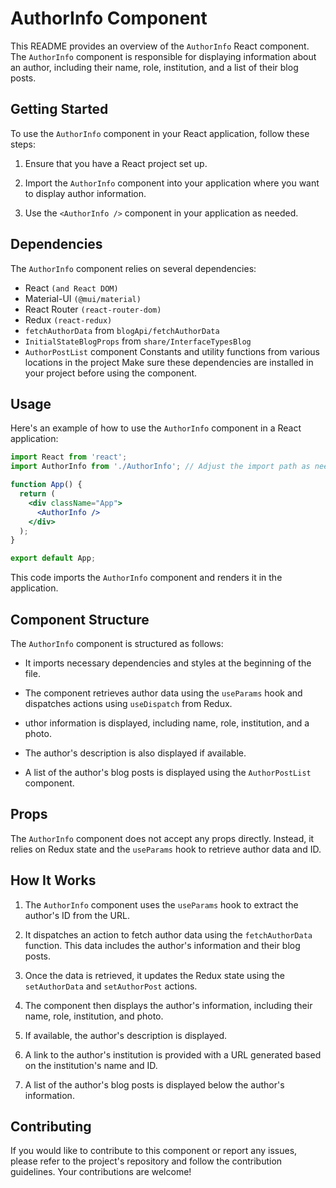 # AuthorInfo Component

This README provides an overview of the `AuthorInfo` React component. The `AuthorInfo` component is responsible for displaying information about an author, including their name, role, institution, and a list of their blog posts.


## Getting Started
To use the `AuthorInfo` component in your React application, follow these steps:

1) Ensure that you have a React project set up.

2) Import the `AuthorInfo` component into your application where you want to display author information.

3) Use the `<AuthorInfo />` component in your application as needed.

## Dependencies

The `AuthorInfo` component relies on several dependencies:

- React `(and React DOM)`
- Material-UI `(@mui/material)`
- React Router `(react-router-dom)`
- Redux `(react-redux)`
- `fetchAuthorData` from `blogApi/fetchAuthorData`
- `InitialStateBlogProps` from `share/InterfaceTypesBlog`
- `AuthorPostList` component
Constants and utility functions from various locations in the project
Make sure these dependencies are installed in your project before using the component.

## Usage
Here's an example of how to use the `AuthorInfo` component in a React application:

```jsx 
import React from 'react';
import AuthorInfo from './AuthorInfo'; // Adjust the import path as needed

function App() {
  return (
    <div className="App">
      <AuthorInfo />
    </div>
  );
}

export default App;
```

This code imports the `AuthorInfo` component and renders it in the application.


## Component Structure
The `AuthorInfo` component is structured as follows:

- It imports necessary dependencies and styles at the beginning of the file.

- The component retrieves author data using the `useParams` hook and dispatches actions using `useDispatch` from Redux.

- uthor information is displayed, including name, role, institution, and a photo.

- The author's description is also displayed if available.

- A list of the author's blog posts is displayed using the `AuthorPostList` component.

## Props
The `AuthorInfo` component does not accept any props directly. Instead, it relies on Redux state and the `useParams` hook to retrieve author data and ID.

## How It Works
1) The `AuthorInfo` component uses the `useParams` hook to extract the author's ID from the URL.

2) It dispatches an action to fetch author data using the `fetchAuthorData` function. This data includes the author's information and their blog posts.

3) Once the data is retrieved, it updates the Redux state using the `setAuthorData` and `setAuthorPost` actions.

4) The component then displays the author's information, including their name, role, institution, and photo.

5) If available, the author's description is displayed.

6) A link to the author's institution is provided with a URL generated based on the institution's name and ID.

7) A list of the author's blog posts is displayed below the author's information.

## Contributing
If you would like to contribute to this component or report any issues, please refer to the project's repository and follow the contribution guidelines. Your contributions are welcome!